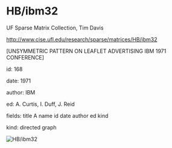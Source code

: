 # HB/ibm32

 UF Sparse Matrix Collection, Tim Davis

 http://www.cise.ufl.edu/research/sparse/matrices/HB/ibm32

 [UNSYMMETRIC PATTERN ON LEAFLET ADVERTISING IBM 1971 CONFERENCE]

 id: 168

 date: 1971

 author: IBM

 ed: A. Curtis, I. Duff, J. Reid

 fields: title A name id date author ed kind

 kind: directed graph

![HB/ibm32](http://yifanhu.net/GALLERY/GRAPHS/GIF_SMALL/HB@ibm32.gif)
